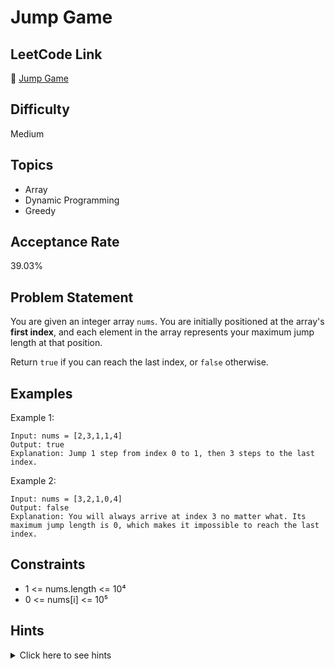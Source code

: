 # Jump Game

## LeetCode Link
🔗 [Jump Game](https://leetcode.com/problems/jump-game)

## Difficulty
Medium

## Topics
- Array
- Dynamic Programming
- Greedy

## Acceptance Rate
39.03%

## Problem Statement
You are given an integer array `nums`. You are initially positioned at the array's **first index**, and each element in the array represents your maximum jump length at that position.

Return `true` if you can reach the last index, or `false` otherwise.

## Examples
Example 1:
```
Input: nums = [2,3,1,1,4]
Output: true
Explanation: Jump 1 step from index 0 to 1, then 3 steps to the last index.
```

Example 2:
```
Input: nums = [3,2,1,0,4]
Output: false
Explanation: You will always arrive at index 3 no matter what. Its maximum jump length is 0, which makes it impossible to reach the last index.
```

## Constraints
- 1 <= nums.length <= 10⁴
- 0 <= nums[i] <= 10⁵

## Hints
<details>
<summary>Click here to see hints</summary>

1. Start from the first index and try to reach as far as possible
2. Keep track of the maximum reachable position
3. If at any point, current position is greater than maximum reachable position, return false
4. If maximum reachable position is greater than or equal to last index, return true
5. Consider using a greedy approach instead of dynamic programming for better efficiency

</details>
